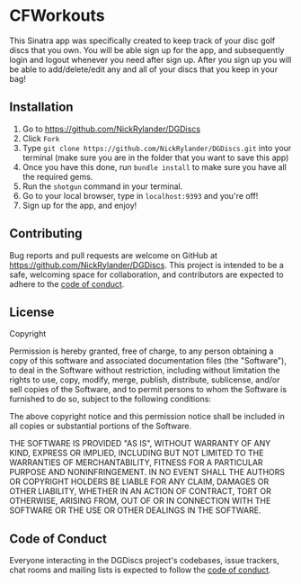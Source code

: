 # CFWorkouts

This Sinatra app was specifically created to keep track of your disc golf discs that you own. You will be able sign up for the app, and subsequently login and logout whenever you need after sign up. After you sign up you will be able to add/delete/edit any and all of your discs that you keep in your bag!

## Installation

1. Go to https://github.com/NickRylander/DGDiscs
2. Click `Fork`
3. Type `git clone https://github.com/NickRylander/DGDiscs.git` into your terminal (make sure you are in the folder that you want to save this app)
4. Once you have this done, run `bundle install` to make sure you have all the required gems.
5. Run the `shotgun` command in your terminal.
6. Go to your local browser, type in `localhost:9393` and you're off!
7. Sign up for the app, and enjoy!

## Contributing

Bug reports and pull requests are welcome on GitHub at https://github.com/NickRylander/DGDiscs. This project is intended to be a safe, welcoming space for collaboration, and contributors are expected to adhere to the [code of conduct](https://github.com/NickRylander/DCDiscs/blob/master/CODE_OF_CONDUCT.md).


## License

Copyright <YEAR> <COPYRIGHT HOLDER>

Permission is hereby granted, free of charge, to any person obtaining a copy of this software and associated documentation files (the "Software"), to deal in the Software without restriction, including without limitation the rights to use, copy, modify, merge, publish, distribute, sublicense, and/or sell copies of the Software, and to permit persons to whom the Software is furnished to do so, subject to the following conditions:

The above copyright notice and this permission notice shall be included in all copies or substantial portions of the Software.

THE SOFTWARE IS PROVIDED "AS IS", WITHOUT WARRANTY OF ANY KIND, EXPRESS OR IMPLIED, INCLUDING BUT NOT LIMITED TO THE WARRANTIES OF MERCHANTABILITY, FITNESS FOR A PARTICULAR PURPOSE AND NONINFRINGEMENT. IN NO EVENT SHALL THE AUTHORS OR COPYRIGHT HOLDERS BE LIABLE FOR ANY CLAIM, DAMAGES OR OTHER LIABILITY, WHETHER IN AN ACTION OF CONTRACT, TORT OR OTHERWISE, ARISING FROM, OUT OF OR IN CONNECTION WITH THE SOFTWARE OR THE USE OR OTHER DEALINGS IN THE SOFTWARE.

## Code of Conduct

Everyone interacting in the DGDiscs project's codebases, issue trackers, chat rooms and mailing lists is expected to follow the [code of conduct](https://github.com/NickRylander/DGDiscs/blob/master/CODE_OF_CONDUCT.md).